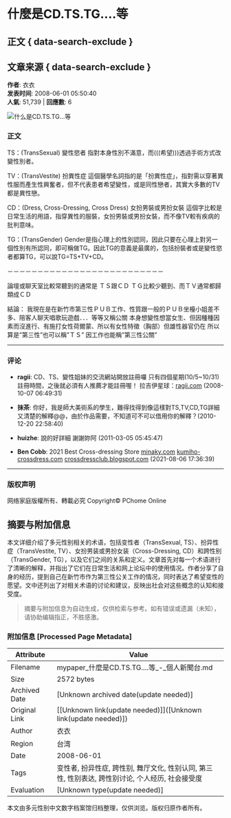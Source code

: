 # 什麼是CD.TS.TG....等

## 正文 { data-search-exclude }


## 文章来源 { data-search-exclude }
**作者**: 衣衣  
**发表时间**: 2008-06-01 05:50:40  
**人氣**: 51,739 | **回應數**: 6

![什么是CD.TS.TG...等](https://photox.pchome.com.tw/s08/love22296/22/124650216184)

### 正文

TS：(TransSexual) 變性慾者 指對本身性別不滿意，而(((希望)))透過手術方式改變性別者。 

TV：(TransVestite) 扮異性症 這個醫學名詞指的是「扮異性症」，指對需以穿著異性服而產生性興奮者，但不代表患者希望變性，或是同性戀者，其實大多數的TV都是異性戀。 

CD：(Dress, Cross-Dressing, Cross Dress) 女扮男裝或男扮女裝 這個字比較是日常生活的用語，指穿異性的服裝，女扮男裝或男扮女裝，而不像TV較有疾病的批判意味。 

TG：(TransGender) Gender是指心理上的性別認同，因此只要在心理上對另一個性別有所認同，即可稱做TG。因此TG的意義是最廣的，包括扮裝者或是變性慾者都算TG，可以說TG=TS+TV+CD。 

－－－－－－－－－－－－－－－－－－－－－－－－－－ 

論壇或聊天室比較常聽到的通常是 ＴＳ跟ＣＤ ＴＧ比較少聽到、而ＴＶ通常都歸類成ＣＤ

結論： 我現在是在新竹市第三性ＰＵＢ工作、性質跟一般的ＰＵＢ坐檯小姐差不多、陪客人聊天唱歌玩遊戲．．．等等又稱公關 本身想變性想當女生、但因種種因素而沒進行、有施打女性荷爾蒙、所以有女性特徵（胸部）但雄性器官仍在 所以算是”第三性”也可以稱”ＴＳ” 因工作也能稱”第三性公關”

---

### 评论

- **ragii**: CD、TS、變性姐妹的交流網站開放註冊囉 只有四個星期(10/5~10/31)註冊時間，之後就必須有人推薦才能註冊喔！ 拉吉伊星球：[ragii.com](http://www.ragii.com/index.php) (2008-10-07 06:49:31)

- **抹茶**: 你好，我是師大美術系的學生，難得找得到像這樣對TS,TV,CD,TG詳細又清楚的解釋@@，由於作品需要，不知道可不可以借用你的解釋？(2010-12-20 22:58:40)

- **huizhe**: 說的好詳細 謝謝妳阿 (2011-03-05 05:45:47)

- **Ben Cobb**: 2021 Best Cross-dressing Store [minaky.com](https://minaky.com) [kumiho-crossdress.com](https://kumiho-crossdress.com) [crossdressclub.blogspot.com](https://crossdressclub.blogspot.com) (2021-08-06 17:36:39)

---

### 版权声明
网络家庭版權所有、轉載必究 Copyright© PChome Online
<!-- tcd_original_link https://mypaper.pchome.com.tw/love222962/post/1307580844 -->


## 摘要与附加信息

<!-- tcd_abstract -->
本文详细介绍了多元性别相关的术语，包括变性者（TransSexual, TS）、扮异性症（TransVestite, TV）、女扮男装或男扮女装（Cross-Dressing, CD）和跨性别（TransGender, TG），以及它们之间的关系和定义。文章首先对每一个术语进行了清晰的解释，并指出了它们在日常生活和网上论坛中的使用情况。作者分享了自身的经历，提到自己在新竹市作为第三性公关工作的情况，同时表达了希望变性的愿望。文中还列出了对相关术语的讨论和建议，反映出社会对这些概念的认知和接受度。
<!-- tcd_abstract_end -->

> 摘要与附加信息为自动生成，仅供检索与参考。如有错误或遗漏（未知），请协助编辑指正，不胜感激。

### 附加信息 [Processed Page Metadata]

| Attribute       | Value                                  |
|-----------------|----------------------------------------|
| Filename        | mypaper_什麼是CD.TS.TG....等_-_個人新聞台.md                             |
| Size            | 2572 bytes                           |
| Archived Date   | [Unknown archived date(update needed)]                             |
| Original Link   | [[Unknown link(update needed)]]([Unknown link(update needed)])                       |
| Author          | 衣衣                               |
| Region          | 台湾                               |
| Date            | 2008-06-01                                 |
| Tags            | 变性者, 扮异性症, 跨性别, 舞厅文化, 性别认同, 第三性, 性别表达, 跨性别讨论, 个人经历, 社会接受度                                 |
| Evaluation            | [Unknown type(update needed)]                                 |
<!-- tcd_table_end -->

本文由多元性别中文数字档案馆归档整理，仅供浏览。版权归原作者所有。
